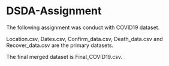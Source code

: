 # DSDA-Assignment
The following assignment was conduct with COVID19 dataset.

Location.csv, Dates.csv, Confirm_data.csv, Death_data.csv and Recover_data.csv are the primary datasets.

The final merged dataset is Final_COVID19.csv.
